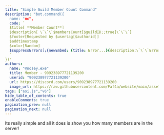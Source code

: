 ```yaml
---
title: "Simple Guild Member Count Command"
description: "bot.command({
  name: "mc",
  code: `
  $title[ **Member Count**]
  $description[ \`\`\`$membersCount[$guildID;;true]\`\`\`]
  $footer[Requested by $usertag[$authorid]]
  $addtimestamp
  $color[Random]
  $suppressErrors[;{newEmbed: {title: Error...}{description:\`\`\`Error]\`\`\`}{color:Red}{timestamp}}]
  `
})"
authors:
  name: "@nosey.exe"
  title: Member - 909238977721139200
  userid: "909238977721139200"
  url: https://discord.com/users/909238977721139200
  image_url: https://raw.githubusercontent.com/Faf4a/website/main/assets/images/avatars/909238977721139200.png
tags: ["aoi.js","v6"]
hide_table_of_contents: true
enableComments: true
pagination_prev: null
pagination_next: null
---
```


Its really simple and all it does is show you how many members are in the server!